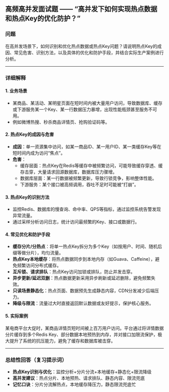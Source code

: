 ## 高频高并发面试题 —— “高并发下如何实现热点数据和热点Key的优化防护？”

### 问题
在高并发场景下，如何识别和优化热点数据或热点Key问题？请说明热点Key的成因、常见危害、识别方法，以及具体的优化和防护手段，并结合实际生产案例进行分析。

---

### 详细解释

#### 1. 业务场景

- 某商品、某活动、某明星页面在短时间内被大量用户访问，导致数据库、缓存或下游服务某一个Key、某一行数据压力暴增，出现性能瓶颈甚至服务不可用。
- 例如微博热搜、秒杀商品详情页、抢购验证码等。

#### 2. 热点Key的成因与危害

- **成因**：单一资源集中访问，如某一商品ID、某一用户ID、某一类缓存Key等在短时间内成为访问“焦点”。
- **危害**：
    - 缓存层面：热点Key在Redis等缓存中被频繁访问，可能导致缓存穿透、缓存击穿，大量请求回源数据库，数据库压力骤增。
    - 数据库层面：某一行数据被频繁更新，导致行锁竞争，影响整体性能。
    - 下游服务：某个接口被高频调用，吞吐不足时可能被“打崩”。

#### 3. 热点Key的识别方法

- 监控Redis、数据库的慢查询、命中率、QPS等指标，通过监控系统告警发现异常流量。
- 通过采样分析访问日志，统计访问最频繁的Key、接口或数据行。

#### 4. 常见优化和防护手段

- **缓存分片/分热点**：将单一热点Key拆分为多个Key（如按用户、时间、随机后缀等做分片），均匀流量。
- **热点Key本地缓存**：将热点数据同步到本地内存（如Guava、Caffeine），避免频繁访问分布式缓存。
- **互斥锁、请求排队**：热点Key访问加锁或排队，防止并发击穿。
- **异步更新/延迟双删**：热点数据更新采用异步刷新或延迟删除，避免频繁失效。
- **只读场景静态化**：热点页面、数据预先生成静态内容，CDN分发减少后端压力。
- **降级与限流**：流量过大时直接返回默认数据或友好提示，保护核心服务。

#### 5. 实际案例

某电商平台大促时，某商品详情页短时间被上百万用户访问。平台通过将详情数据分片缓存到多个Redis Key、部分数据本地预热到内存，并对接口加限流保护，极大提升了系统的抗压能力，避免了缓存和数据库被击穿。

---

### 总结性回答（复习提示词）

- **热点Key识别与优化**：监控分析+分片分流+本地缓存+静态化+限流降级
- **高并发建议**：热点分片、本地预热、请求排队、静态内容、限流兜底
- **记忆口诀**：分片分流解热点，本地缓存降压力，静态限流兜底忙